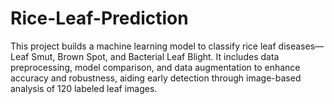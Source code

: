 # Rice-Leaf-Prediction
This project builds a machine learning model to classify rice leaf diseases—Leaf Smut, Brown Spot, and Bacterial Leaf Blight. It includes data preprocessing, model comparison, and data augmentation to enhance accuracy and robustness, aiding early detection through image-based analysis of 120 labeled leaf images.
